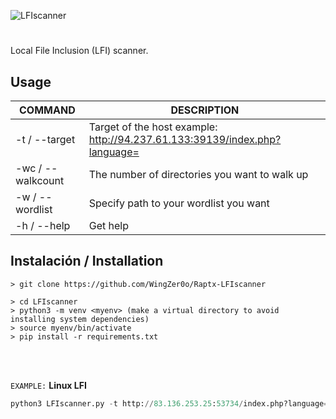 ![LFIscanner](https://user-images.githubusercontent.com/75953873/177439268-5a14bd8b-c2ce-4ba1-98a8-e014bd9e0829.png)

<h1 align="center"></h1>

Local File Inclusion (LFI) scanner.

## Usage
| COMMAND | DESCRIPTION |
| ------------- | ------------- |
| -t / --target | Target of the host example: http://94.237.61.133:39139/index.php?language= |
| -wc / --walkcount | The number of directories you want to walk up |
| -w / --wordlist | Specify path to your wordlist you want
| -h / --help | Get help |

## Instalación / Installation
```
> git clone https://github.com/WingZer0o/Raptx-LFIscanner

> cd LFIscanner
> python3 -m venv <myenv> (make a virtual directory to avoid installing system dependencies)   
> source myenv/bin/activate
> pip install -r requirements.txt
```

</br>

</br>


`EXAMPLE:` **Linux LFI**
```python
python3 LFIscanner.py -t http://83.136.253.25:53734/index.php?language= -wc 5 -w ~/Tools/Raptx-LFIscanner/payloads/linux.txt
```